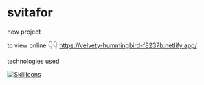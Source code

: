 # svitafor
new project

to view online 👇👇
https://velvety-hummingbird-f8237b.netlify.app/

technologies used


[![SkillIcons](https://skillicons.dev/icons?i=html,css,js)](https://skillicons.dev)<br/>
